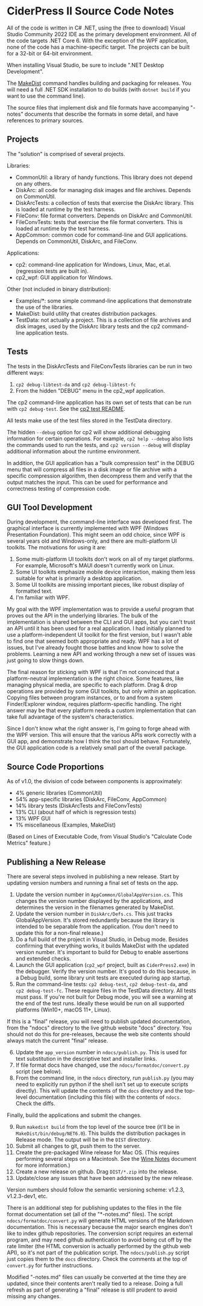 # CiderPress II Source Code Notes #

All of the code is written in C# .NET, using the (free to download) Visual
Studio Community 2022 IDE as the primary development environment.  All of
the code targets .NET Core 6.  With the exception of the WPF application,
none of the code has a machine-specific target.  The projects can be built
for a 32-bit or 64-bit environment.

When installing Visual Studio, be sure to include ".NET Desktop Development".

The [MakeDist](MakeDist/README.md) command handles building and packaging for
releases.  You will need a full .NET SDK installation to do builds (with
`dotnet build` if you want to use the command line).

The source files that implement disk and file formats have accompanying
"-notes" documents that describe the formats in some detail, and have
references to primary sources.

## Projects ##

The "solution" is comprised of several projects.

Libraries:

 - CommonUtil: a library of handy functions.  This library does not depend
   on any others.
 - DiskArc: all code for managing disk images and file archives.  Depends
   on CommonUtil.
 - DiskArcTests: a collection of tests that exercise the DiskArc library.
   This is loaded at runtime by the test harness.
 - FileConv: file format converters.  Depends on DiskArc and CommonUtil.
 - FileConvTests: tests that exercise the file format converters.  This is
   loaded at runtime by the test harness.
 - AppCommon: common code for command-line and GUI applications.  Depends
   on CommonUtil, DiskArc, and FileConv.

Applications:

 - cp2: command-line application for Windows, Linux, Mac, et.al. (regression
   tests are built in).
 - cp2_wpf: GUI application for Windows.

Other (not included in binary distribution):

 - Examples/*: some simple command-line applications that demonstrate
   the use of the libraries.
 - MakeDist: build utility that creates distribution packages.
 - TestData: not actually a project.  This is a collection of file archives
   and disk images, used by the DiskArc library tests and the cp2
   command-line application tests.

## Tests ##

The tests in the DiskArcTests and FileConvTests libraries can be run in two
different ways:

 1. `cp2 debug-libtest-da` and `cp2 debug-libtest-fc`
 2. From the hidden "DEBUG" menu in the cp2_wpf application.

The cp2 command-line application has its own set of tests that can be run with
`cp2 debug-test`.  See the [cp2 test README](cp2/Tests/README.md).

All tests make use of the test files stored in the TestData directory.

The hidden `--debug` option for cp2 will show additional debugging information
for certain operations.  For example, `cp2 help --debug` also lists the
commands used to run the tests, and `cp2 version --debug` will display
additional information about the runtime environment.

In addition, the GUI application has a "bulk compression test" in the DEBUG
menu that will compress all files in a disk image or file archive with a
specific compression algorithm, then decompress them and verify that the output
matches the input.  This can be used for performance and correctness testing
of compression code.

## GUI Tool Development ##

During development, the command-line interface was developed first.  The
graphical interface is currently implemented with WPF (Windows Presentation
Foundation).  This might seem an odd choice, since WPF is several years old
and Windows-only, and there are multi-platform UI toolkits.  The motivations
for using it are:

 1. Some multi-platform UI toolkits don't work on all of my target platforms.
    For example, Microsoft's MAUI doesn't currently work on Linux.
 2. Some UI toolkits emphasize mobile device interaction, making them less
    suitable for what is primarily a desktop application.
 3. Some UI toolkits are missing important pieces, like robust display of
    formatted text.
 4. I'm familiar with WPF.

My goal with the WPF implementation was to provide a useful program that
proves out the API in the underlying libraries.  The bulk of the
implementation is shared between the CLI and GUI apps, but you can't trust an
API until it has been used for a real application.  I had initially planned to
use a platform-independent UI toolkit for the first version, but I wasn't able
to find one that seemed both appropriate and ready.  WPF has a lot of issues,
but I've already fought those battles and know how to solve the problems.
Learning a new API and working through a new set of issues was just going to
slow things down.

The final reason for sticking with WPF is that I'm not convinced that a
platform-neutral implementation is the right choice.  Some features, like
managing physical media, are specific to each platform.  Drag & drop
operations are provided by some GUI toolkits, but only within an application.
Copying files between program instances, or to and from a system
Finder/Explorer window, requires platform-specific handling.  The right answer
may be that every platform needs a custom implementation that can take full
advantage of the system's characteristics.

Since I don't know what the right answer is, I'm going to forge ahead with the
WPF version.  This will ensure that the various APIs work correctly with a GUI
app, and demonstrate how I think the tool should behave.  Fortunately, the GUI
application code is a relatively small part of the overall package.

## Source Code Proportions ##

As of v1.0, the division of code between components is approximately:

 - 4% generic libraries (CommonUtil)
 - 54% app-specific libraries (DiskArc, FileConv, AppCommon)
 - 14% library tests (DiskArcTests and FileConvTests)
 - 13% CLI (about half of which is regression tests)
 - 13% WPF GUI
 - 1% miscellaneous (Examples, MakeDist)

(Based on Lines of Executable Code, from Visual Studio's "Calculate Code
Metrics" feature.)

## Publishing a New Release ##

There are several steps involved in publishing a new release.  Start by
updating version numbers and running a final set of tests on the app.

 1. Update the version number in `AppCommon/GlobalAppVersion.cs`.  This
    changes the version number displayed by the applications, and
    determines the version in the filenames generated by MakeDist.
 2. Update the version number in `DiskArc/Defs.cs`.  This just tracks
    GlobalAppVersion.  It's stored redundantly because the library is
    intended to be separable from the application.  (You don't need to
    update this for a non-final release.)
 3. Do a full build of the project in Visual Studio, in Debug mode.  Besides
    confirming that everything works, it builds MakeDist with the updated
    version number.  It's important to build for Debug to enable assertions
    and extended checks.
 4. Launch the GUI application (`cp2_wpf` project, built as `CiderPress2.exe`)
    in the debugger.  Verify the version number.  It's good to do this
    because, in a Debug build, some library unit tests are executed during
    app startup.
 5. Run the command-line tests: `cp2 debug-test`, `cp2 debug-test-da`,
    and `cp2 debug-test-fc`.  These require files in the TestData directory.
    All tests must pass.  If you're not built for Debug mode, you will see
    a warning at the end of the test runs.  Ideally these would be run on
    all supported platforms (Win10+, macOS 11+, Linux).

If this is a "final" release, you will need to publish updated documentation,
from the "ndocs" directory to the live github website "docs" directory.  You
should not do this for pre-releases, because the web site contents should
always match the current "final" release.

 6. Update the `app_version` number in `ndocs/publish.py`.  This is used
    for text substitution in the descriptive text and installer links.
 7. If file format docs have changed, use the `ndocs/formatdoc/convert.py`
    script (see below).
 8. From the command line, in the `ndocs` directory, run `publish.py`
    (you may need to explicitly run python if the shell isn't set up to
    execute scripts directly).  This will update the contents of the `docs`
    directory and the top-level documentation (including this file) with the
    contents of `ndocs`.  Check the diffs.

Finally, build the applications and submit the changes.

 9. Run `makedist build` from the top level of the source tree (it'll be in
    `MakeDist/bin/debug/NET6.0`).  This builds the distribution packages
    in Release mode.  The output will be in the `DIST` directory.
 10. Submit all changes to git, push them to the server.
 11. Create the pre-packaged Wine release for Mac OS.  (This requires
     performing several steps on a Macintosh.  See the
     [Wine Notes](WineNotes.md) document for more information.)
 12. Create a new release on github.  Drag `DIST/*.zip` into the release.
 13. Update/close any issues that have been addressed by the new release.

Version numbers should follow the semantic versioning scheme: v1.2.3,
v1.2.3-dev1, etc.

There is an additional step for publishing updates to the files in the file
format documentation set (all of the "*-notes.md" files).  The script
`ndocs/formatdoc/convert.py` will generate HTML versions of the Markdown
documentation.  This is necessary because the major search engines don't like
to index github repositories.  The conversion script requires an external
program, and may need github authentication to avoid being cut off by the
rate limiter (the HTML conversion is actually performed by the github web
API), so it's not part of the publication script. The `ndocs/publish.py`
script just copies them to the `docs` directory.  Check the comments at the
top of `convert.py` for further instructions.

Modified "-notes.md" files can usually be converted at the time they are
updated, since their contents aren't really tied to a release.  Doing a full
refresh as part of generating a "final" release is still prudent to avoid
missing any changes.

